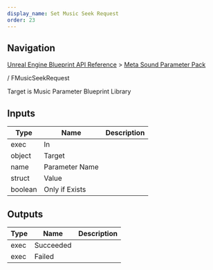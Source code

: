 ```yaml
---
display_name: Set Music Seek Request
order: 23
---
```

## Navigation

[Unreal Engine Blueprint API Reference](https://dev.epicgames.com/documentation/en-us/unreal-engine/BlueprintAPI) > [Meta Sound Parameter Pack](https://dev.epicgames.com/documentation/en-us/unreal-engine/BlueprintAPI/MetaSoundParameterPack)

/ FMusicSeekRequest

Target is Music Parameter Blueprint Library

## Inputs

| Type | Name | Description |
| --- | --- | --- |
| exec | In |  |
| object | Target |  |
| name | Parameter Name |  |
| struct | Value |  |
| boolean | Only if Exists |  |

## Outputs

| Type | Name | Description |
| --- | --- | --- |
| exec | Succeeded |  |
| exec | Failed |  |
